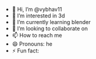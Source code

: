 - 👋 Hi, I’m @vybhav11
- 👀 I’m interested in 3d
- 🌱 I’m currently learning blender
- 💞️ I’m looking to collaborate on
- 📫 How to reach me
- 😄 Pronouns: he
- ⚡ Fun fact:

<!---
vybhav11/vybhav11 is a ✨ special ✨ repository because its `README.md` (this file) appears on your GitHub profile.
You can click the Preview link to take a look at your changes.
--->
